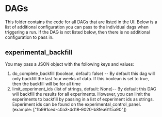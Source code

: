 # DAGs
This folder contains the code for all DAGs that are listed in the UI. Below is a list of additional configuration you can pass to the individual dags when triggering a run. If the DAG is not listed below, then there is no additional configuration to pass in.

## experimental_backfill
You may pass a JSON object with the following keys and values:

1. do_complete_backfill (boolean, default: false) -- By default this dag will only backfill the last four weeks of data. If this boolean is set to true, then the backfill will be for all time
2. limit_experiment_ids (list of strings, default: None)-- By default this DAG will backfill the results for all experiments. However, you can limit the experiments to backfill by passing in a list of experiment ids as strings. Experiment ids can be found on the experimental_control_panel. (example: ["1b991ced-c0a3-4d18-9020-b8fea6115a90"])